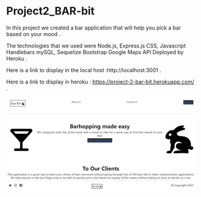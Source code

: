 # Project2_BAR-bit 

In this project we created a bar application that will help you pick a bar based on your mood . 

The technologies that we used were Node.js, Express.js
CSS, Javascript
Handlebars
mySQL, Sequelize
Bootstrap
Google Maps API
Deployed by Heroku . 

Here is a link to display in the local host :http://localhost:3001 . 

Here is a link to display in heroku : https://project-2-bar-bit.herokuapp.com/ .  

![](public/css/images/Screenshot%20(27).png)
